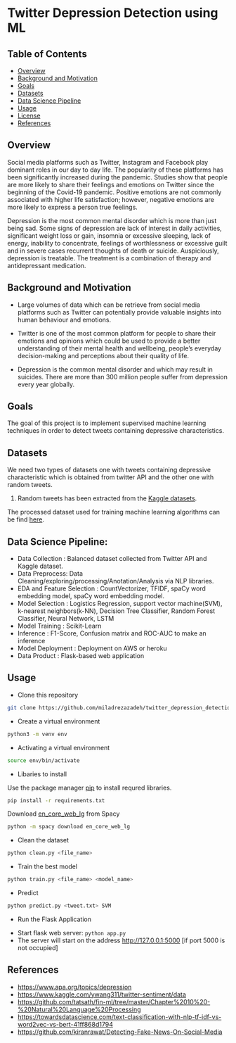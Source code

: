 

# Twitter Depression Detection using ML

## Table of Contents

* [Overview](#Overview)
* [Background and Motivation](#Background-and-Motivation)
* [Goals](#Goals)
* [Datasets](#Datasets)
* [Data Science Pipeline](#Data-Science-Pipeline)
* [Usage](#Usage)
* [License](#License)
* [References](#References)

<!-- * [License](#license) -->

## Overview

Social media platforms such as Twitter, Instagram and Facebook play dominant roles in our day to day life. The popularity of these platforms has been significantly increased during the pandemic. Studies show that people are more likely to share their feelings and emotions on Twitter since the beginning of the Covid-19 pandemic. Positive emotions are not commonly associated with higher life satisfaction; however, negative emotions are more likely to express a person true feelings. 

Depression is the most common mental disorder which is more than just being sad. Some signs of depression are lack of interest in daily activities, significant weight loss or gain, insomnia or excessive sleeping, lack of energy, inability to concentrate, feelings of worthlessness or excessive guilt and in severe cases recurrent thoughts of death or suicide. Auspiciously, depression is treatable. The treatment is a combination of therapy and antidepressant medication.


## Background and Motivation

* Large volumes of data which can be retrieve from social media platforms such as Twitter can potentially provide valuable insights into human behaviour and emotions. 

* Twitter is one of the most common platform for people to share their emotions and opinions which could be used to provide a better understanding of their mental health and wellbeing, people’s everyday decision-making and perceptions about their quality of life.

* Depression is the common mental disorder and which may result in suicides. There are more than 300 million people suffer from depression every year globally.


## Goals

The goal of this project is to implement supervised machine learning techniques in order to detect tweets containing depressive characteristics. 


## Datasets

We need two types of datasets one with tweets containing depressive characteristic which is obtained from twitter API and the other one with random tweets.

1. Random tweets has been extracted from the [Kaggle datasets](https://www.kaggle.com/ywang311/twitter-sentiment/data). 

The processed dataset used for training machine learning algorithms can be find [here](https://github.com/tarunvinodhkumar/Depression-Detection-System/tree/main/data/processed).


## Data Science Pipeline:

* Data Collection : Balanced dataset collected from Twitter API and Kaggle dataset.
* Data Preprocess: Data Cleaning/exploring/processing/Anotation/Analysis via NLP libraries.
* EDA and Feature Selection : CountVectorizer, TFIDF, spaCy word embedding model, spaCy word embedding model.
* Model Selection : Logistics Regression, support vector machine(SVM), k-nearest neighbors(k-NN), Decision Tree Classifier, Random Forest Classifier, Neural Network, LSTM
* Model Training : Scikit-Learn
* Inference : F1-Score, Confusion matrix and ROC-AUC to make an inference
* Model Deployment : Deployment on AWS or heroku
* Data Product : Flask-based web application


## Usage

* Clone this repository

```bash
git clone https://github.com/miladrezazadeh/twitter_depression_detection.git 
```

* Create a virtual environment

```bash
python3 -m venv env
```

* Activating a virtual environment

```bash
source env/bin/activate
```
* Libaries to install

Use the package manager [pip](https://pip.pypa.io/en/stable/) to install requred libraries.

```bash
pip install -r requirements.txt
```

Download [en_core_web_lg](https://spacy.io/models/en#en_core_web_lg) from Spacy

```bash
python -m spacy download en_core_web_lg
```
* Clean the dataset

```bash
python clean.py <file_name> 
```
* Train the best model
```bash
python train.py <file_name> <model_name>
```
* Predict 
```bash
python predict.py <tweet.txt> SVM
```
* Run the Flask Application
 - Start flask web server: `python app.py`
 - The server will start on the address http://127.0.0.1:5000 [if port 5000 is not occupied]



## References

* https://www.apa.org/topics/depression
* https://www.kaggle.com/ywang311/twitter-sentiment/data
* https://github.com/tatsath/fin-ml/tree/master/Chapter%2010%20-%20Natural%20Language%20Processing
* https://towardsdatascience.com/text-classification-with-nlp-tf-idf-vs-word2vec-vs-bert-41ff868d1794
* https://github.com/kiranrawat/Detecting-Fake-News-On-Social-Media
